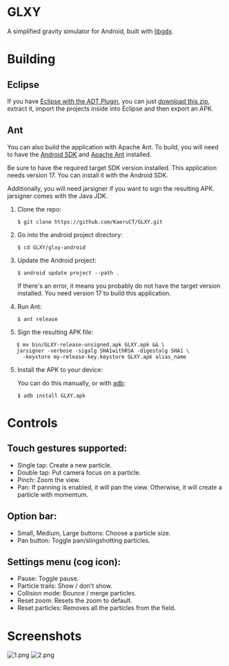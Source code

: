 # GLXY

A simplified gravity simulator for Android, built with [libgdx](http://libgdx.badlogicgames.com/).

# Building

## Eclipse
If you have [Eclipse with the ADT Plugin](https://developer.android.com/tools/sdk/eclipse-adt.html), you can
just [download this zip](https://github.com/KaeruCT/glxy-android/archive/master.zip), extract it,
import the projects inside into Eclipse and then export an APK.

## Ant
You can also build the application with Apache Ant.
To build, you will need to have the [Android SDK](https://developer.android.com/sdk/index.html)
and [Apache Ant](https://github.com/apache/ant) installed.

Be sure to have the required target SDK version installed. This application needs version 17.
You can install it with the Android SDK.

Additionally, you will need jarsigner if you want to sign the resulting APK.
jarsigner comes with the Java JDK.

1. Clone the repo:

   `$ git clone https://github.com/KaeruCT/GLXY.git`

2. Go into the android project directory:

   `$ cd GLXY/glxy-android`
   
4. Update the Android project:

   `$ android update project --path .`

   If there's an error, it means you probably do not have the target version installed.
   You need version 17 to build this application.

3. Run Ant:

   `$ ant release`

4. Sign the resulting APK file:
```
   $ mv bin/GLXY-release-unsigned.apk GLXY.apk && \
   jarsigner -verbose -sigalg SHA1withRSA -digestalg SHA1 \
     -keystore my-release-key.keystore GLXY.apk alias_name
```
5. Install the APK to your device:

   You can do this manually, or with [adb](http://developer.android.com/tools/help/adb.html):

   `$ adb install GLXY.apk`

# Controls

## Touch gestures supported:
- Single tap: Create a new particle.
- Double tap: Put camera focus on a particle.
- Pinch: Zoom the view.
- Pan: If panning is enabled, it will pan the view.
       Otherwise, it will create a particle with momentum.

## Option bar:
- Small, Medium, Large buttons: Choose a particle size.
- Pan button: Toggle pan/slingshotting particles.

## Settings menu (cog icon):
- Pause: Toggle pause.
- Particle trails: Show / don't show.
- Collision mode: Bounce / merge particles.
- Reset zoom: Resets the zoom to default.
- Reset particles: Removes all the particles from the field.

# Screenshots
![1.png](http://kaeruct.github.io/galleries/glxy-android/1.png)
![2.png](http://kaeruct.github.io/galleries/glxy-android/1.png)
